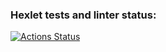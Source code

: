### Hexlet tests and linter status:
[![Actions Status](https://github.com/dragon3h/frontend-project-lvl1/workflows/hexlet-check/badge.svg)](https://github.com/dragon3h/frontend-project-lvl1/actions)